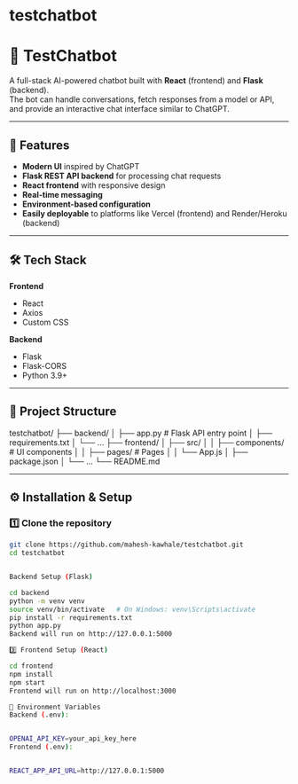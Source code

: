 # testchatbot

# 💬 TestChatbot

A full-stack AI-powered chatbot built with **React** (frontend) and **Flask** (backend).  
The bot can handle conversations, fetch responses from a model or API, and provide an interactive chat interface similar to ChatGPT.

---

## 🚀 Features
- **Modern UI** inspired by ChatGPT
- **Flask REST API backend** for processing chat requests
- **React frontend** with responsive design
- **Real-time messaging**
- **Environment-based configuration**
- **Easily deployable** to platforms like Vercel (frontend) and Render/Heroku (backend)

---

## 🛠 Tech Stack
**Frontend**
- React
- Axios
- Custom CSS

**Backend**
- Flask
- Flask-CORS
- Python 3.9+

---

## 📂 Project Structure
testchatbot/
├── backend/
│ ├── app.py # Flask API entry point
│ ├── requirements.txt
│ └── ...
├── frontend/
│ ├── src/
│ │ ├── components/ # UI components
│ │ ├── pages/ # Pages
│ │ └── App.js
│ ├── package.json
│ └── ...
└── README.md



---

## ⚙️ Installation & Setup

### 1️⃣ Clone the repository
```bash
git clone https://github.com/mahesh-kawhale/testchatbot.git
cd testchatbot


Backend Setup (Flask)

cd backend
python -m venv venv
source venv/bin/activate   # On Windows: venv\Scripts\activate
pip install -r requirements.txt
python app.py
Backend will run on http://127.0.0.1:5000

3️⃣ Frontend Setup (React)

cd frontend
npm install
npm start
Frontend will run on http://localhost:3000

🔄 Environment Variables
Backend (.env):


OPENAI_API_KEY=your_api_key_here
Frontend (.env):


REACT_APP_API_URL=http://127.0.0.1:5000